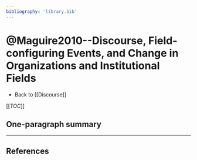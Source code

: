 ```yaml
---
bibliography: 'library.bib'
---
```


# @Maguire2010--Discourse, Field-configuring Events, and Change in Organizations and Institutional Fields

* Back to [[Discourse]]

[[_TOC_]]


<!--* Method: discourse analysis
* Theory: Institutional Theory
* Context: The Stockholm Convention and ban on DDT
* Key concept(s): _translation_
* Data: Secondary accounts, a documentary, book reviews, government reports, transcripts, scientifi articles, interviews, historcal interviews
* Analysis: five-step analysis
    1. "Narrative account"--timeline
    2. Coding _Silent Spring_ 
    3. Axial coding of theoretical sample: before/after
    4. Longitudinal open coding
    5. Axial coding: counter texts-->

## One-paragraph summary

---

## References